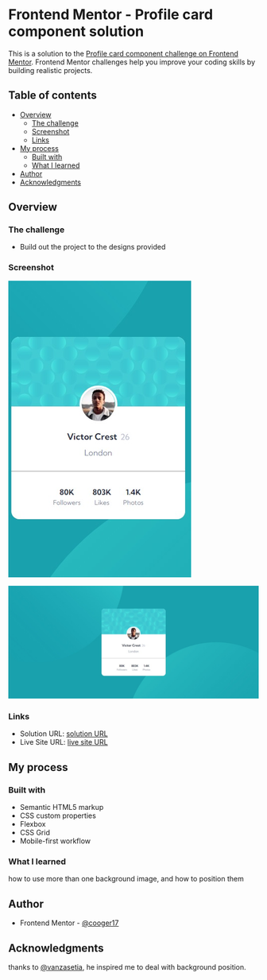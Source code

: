 # Frontend Mentor - Profile card component solution

This is a solution to the [Profile card component challenge on Frontend Mentor](https://www.frontendmentor.io/challenges/profile-card-component-cfArpWshJ). Frontend Mentor challenges help you improve your coding skills by building realistic projects. 

## Table of contents

- [Overview](#overview)
  - [The challenge](#the-challenge)
  - [Screenshot](#screenshot)
  - [Links](#links)
- [My process](#my-process)
  - [Built with](#built-with)
  - [What I learned](#what-i-learned)
- [Author](#author)
- [Acknowledgments](#acknowledgments)

## Overview

### The challenge

- Build out the project to the designs provided

### Screenshot

![](screenshots/mobile-view.jpeg)

![](screenshots/desktop-view.jpeg)


### Links

- Solution URL: [solution URL](https://www.frontendmentor.io/solutions/profile-card-component-using-flexbox-Wcv7sZKpQ1)
- Live Site URL: [live site URL](https://cooger17.github.io/profile-card-component-main/)

## My process

### Built with

- Semantic HTML5 markup
- CSS custom properties
- Flexbox
- CSS Grid
- Mobile-first workflow

### What I learned

how to use more than one background image, and how to position them


## Author

- Frontend Mentor - [@cooger17](https://www.frontendmentor.io/profile/cooger17)

## Acknowledgments

thanks to [@vanzasetia](https://www.frontendmentor.io/profile/vanzasetia), he inspired me to deal with background position.
